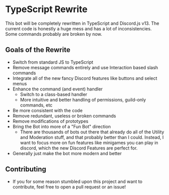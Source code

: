 # TypeScript Rewrite

This bot will be completely rewritten in TypeScript and Discord.js v13. The current code is honestly a huge mess and has a lot of inconsistencies. Some commands probably are broken by now.

## Goals of the Rewrite

-   Switch from standard JS to TypeScript
-   Remove message commands entirely and use Interaction based slash commands
-   Integrate all of the new fancy Discord features like buttons and select menus
-   Enhance the command (and event) handler
    -   Switch to a class-based handler
    -   More intuitive and better handling of permissions, guild-only commands, etc
-   Be more consistent with the code
-   Remove redundant, useless or broken commands
-   Remove modifications of prototypes
-   Bring the Bot into more of a "Fun Bot" direction
    -   There are thousands of bots out there that already do all of the Utility and Moderation stuff, and that probably better than I could. Instead, I want to focus more on fun features like minigames you can play in discord, which the new Discord Features are perfect for.
-   Generally just make the bot more modern and better

## Contributing

-   If you for some reason stumbled upon this project and want to contribute, feel free to open a pull request or an issue!

